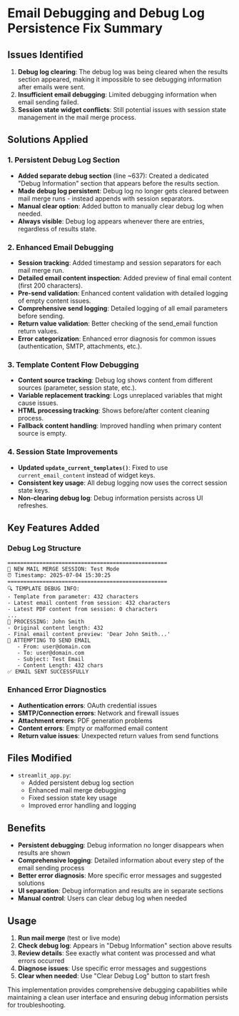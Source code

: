 # Email Debugging and Debug Log Persistence Fix Summary

## Issues Identified
1. **Debug log clearing**: The debug log was being cleared when the results section appeared, making it impossible to see debugging information after emails were sent.
2. **Insufficient email debugging**: Limited debugging information when email sending failed.
3. **Session state widget conflicts**: Still potential issues with session state management in the mail merge process.

## Solutions Applied

### 1. **Persistent Debug Log Section**
- **Added separate debug section** (line ~637): Created a dedicated "Debug Information" section that appears before the results section.
- **Made debug log persistent**: Debug log no longer gets cleared between mail merge runs - instead appends with session separators.
- **Manual clear option**: Added button to manually clear debug log when needed.
- **Always visible**: Debug log appears whenever there are entries, regardless of results state.

### 2. **Enhanced Email Debugging**
- **Session tracking**: Added timestamp and session separators for each mail merge run.
- **Detailed email content inspection**: Added preview of final email content (first 200 characters).
- **Pre-send validation**: Enhanced content validation with detailed logging of empty content issues.
- **Comprehensive send logging**: Detailed logging of all email parameters before sending.
- **Return value validation**: Better checking of the send_email function return values.
- **Error categorization**: Enhanced error diagnosis for common issues (authentication, SMTP, attachments, etc.).

### 3. **Template Content Flow Debugging**
- **Content source tracking**: Debug log shows content from different sources (parameter, session state, etc.).
- **Variable replacement tracking**: Logs unreplaced variables that might cause issues.
- **HTML processing tracking**: Shows before/after content cleaning process.
- **Fallback content handling**: Improved handling when primary content source is empty.

### 4. **Session State Improvements**
- **Updated `update_current_templates()`**: Fixed to use `current_email_content` instead of widget keys.
- **Consistent key usage**: All debug logging now uses the correct session state keys.
- **Non-clearing debug log**: Debug information persists across UI refreshes.

## Key Features Added

### Debug Log Structure
```
==================================================
🚀 NEW MAIL MERGE SESSION: Test Mode
⏰ Timestamp: 2025-07-04 15:30:25
==================================================
🔍 TEMPLATE DEBUG INFO:
- Template from parameter: 432 characters
- Latest email content from session: 432 characters
- Latest PDF content from session: 0 characters
...
📧 PROCESSING: John Smith
- Original content length: 432
- Final email content preview: 'Dear John Smith...'
🚀 ATTEMPTING TO SEND EMAIL
   - From: user@domain.com
   - To: user@domain.com
   - Subject: Test Email
   - Content Length: 432 chars
✅ EMAIL SENT SUCCESSFULLY
```

### Enhanced Error Diagnostics
- **Authentication errors**: OAuth credential issues
- **SMTP/Connection errors**: Network and firewall issues  
- **Attachment errors**: PDF generation problems
- **Content errors**: Empty or malformed email content
- **Return value issues**: Unexpected return values from send functions

## Files Modified
- `streamlit_app.py`: 
  - Added persistent debug log section
  - Enhanced mail merge debugging
  - Fixed session state key usage
  - Improved error handling and logging

## Benefits
- **Persistent debugging**: Debug information no longer disappears when results are shown
- **Comprehensive logging**: Detailed information about every step of the email sending process
- **Better error diagnosis**: More specific error messages and suggested solutions
- **UI separation**: Debug information and results are in separate sections
- **Manual control**: Users can clear debug log when needed

## Usage
1. **Run mail merge** (test or live mode)
2. **Check debug log**: Appears in "Debug Information" section above results
3. **Review details**: See exactly what content was processed and what errors occurred
4. **Diagnose issues**: Use specific error messages and suggestions
5. **Clear when needed**: Use "Clear Debug Log" button to start fresh

This implementation provides comprehensive debugging capabilities while maintaining a clean user interface and ensuring debug information persists for troubleshooting.
